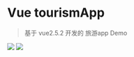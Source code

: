 # Vue tourismApp
> 基于 vue2.5.2 开发的 旅游app Demo


![](http://ww1.sinaimg.cn/large/006ohsoygy1ftwp02bbmlj30af0ikn1x.jpg)
![](http://ww1.sinaimg.cn/large/006ohsoygy1ftwp096d52j30ad0ik74q.jpg)
